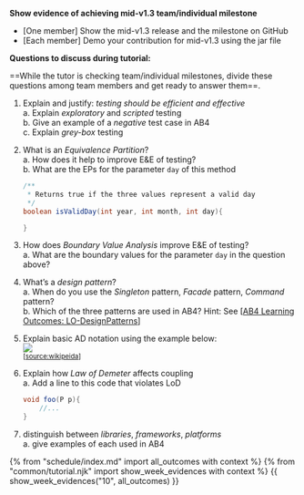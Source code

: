 **Show evidence of achieving mid-v1.3 team/individual milestone**
* [One member] Show the mid-v1.3 release and the milestone on GitHub
* [Each member] Demo your contribution for mid-v1.3 using the jar file 

**Questions to discuss during tutorial:**

==While the tutor is checking team/individual milestones, divide these questions among team members and get ready to answer them==. 

1. Explain and justify: _testing should be efficient and effective_<br>
   a. Explain _exploratory_ and _scripted_ testing<br>
   b. Give an example of a _negative_ test case in AB4<br>
   c. Explain _grey-box_ testing
   
1. What is an _Equivalence Partition_?<br>
   a. How does it help to improve E&E of testing?<br>
   b. What are the EPs for the parameter `day` of this method<br>
   ```java
   /**
    * Returns true if the three values represent a valid day
    */
   boolean isValidDay(int year, int month, int day){
   
   } 
   ``` 
1. How does _Boundary Value Analysis_ improve E&E of testing?<br>
   a. What are the boundary values for the parameter `day` in the question above?
   
1. What’s a _design pattern_?<br>
   a. When do you use the _Singleton_ pattern, _Facade_ pattern, _Command_ pattern?<br>
   b. Which of the three patterns are used in AB4? Hint: See [[AB4 Learning Outcomes: LO-DesignPatterns]({{module_org}}/addressbook-level4/blob/master/docs/LearningOutcomes.adoc#apply-design-patterns-code-lo-designpatterns-code)]
1. Explain basic AD notation using the example below:<br>
   <img src="https://upload.wikimedia.org/wikipedia/commons/e/e7/Activity_conducting.svg"><br>
   <sub>[[source:wikipeida](https://en.wikipedia.org/wiki/Activity_diagram)]</sub>


1. Explain how _Law of Demeter_ affects coupling<br>
   a. Add a line to this code that violates LoD
   ```java
   void foo(P p){
       //...
   }   
   ```
1. distinguish between _libraries_, _frameworks_, _platforms_<br>
   a. give examples of each used in AB4


{% from "schedule/index.md" import all_outcomes with context %}
{% from "common/tutorial.njk" import  show_week_evidences with context %}
{{ show_week_evidences("10", all_outcomes) }}